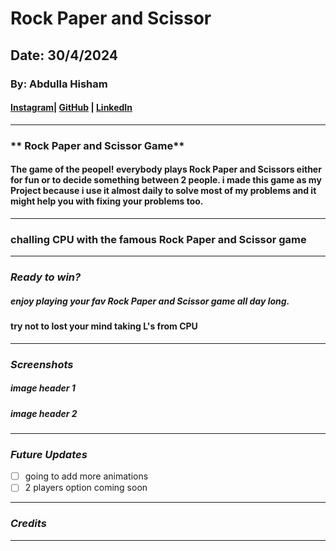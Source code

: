 # Rock Paper and Scissor

## Date: 30/4/2024

### By: Abdulla Hisham

#### [Instagram](https://www.instagram.com/3abood23/?hl=en)| [GitHub]([https://www.github.com/chupa1997) | [LinkedIn](www.linkedin.com/in/aboodisa)

---

### ** Rock Paper and Scissor Game**

#### The game of the peopel! everybody plays Rock Paper and Scissors either for fun or to decide something between 2 people. i made this game as my Project because i use it almost daily to solve most of my problems and it might help you with fixing your problems too.

---

### challing CPU with the famous Rock Paper and Scissor game

---

### **_Ready to win?_**

##### enjoy playing your fav Rock Paper and Scissor game all day long.

#### try not to lost your mind taking L's from CPU

---

### **_Screenshots_**

##### image header 1

##### image header 2

---

### **_Future Updates_**

- [ ] going to add more animations
- [ ] 2 players option coming soon

---

### **_Credits_**

---
